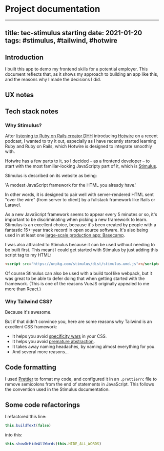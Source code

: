 # Project documentation

---
title: tec-stimulus
starting date: 2021-01-20
tags: #stimulus, #tailwind, #hotwire
---

## Introduction

I built this app to demo my frontend skills for a potential employer. This document reflects that, as it shows my approach to building an app like this, and the reasons why I made the decisions I did.

## UX notes

## Tech stack notes

### Why Stimulus?

After [listening to Ruby on Rails creator DHH](https://fullstackradio.com/151) introducing [Hotwire](https://hotwire.dev/) on a recent podcast, I wanted to try it out, especially as I have recently started learning Ruby and Ruby on Rails, which Hotwire is designed to integrate smoothly with.

Hotwire has a few parts to it, so I decided – as a frontend developer – to start with the most familiar-looking JavaScripty part of it, which is [Stimulus](https://stimulus.hotwire.dev/).

Stimulus is described on its website as being:

'A modest JavaScript framework for the HTML you already have.'

In other words, it is designed to pair well with server-rendered HTML sent "over the wire" (from server to client) by a fullstack framework like Rails or Laravel.

As a new JavaScript framework seems to appear every 5 minutes or so, it's important to be discriminating when picking a new framework to learn. Stimulus is an excellent choice, because it's been created by people with a fantastic 15+-year track record in open source software. It's also being used in at least one [large-scale production app: Basecamp](https://basecamp.com/).

I was also attracted to Stimulus because it can be used without needing to be built first. This meant I could get started with Stimulus by just adding this script tag to my HTML:

```html
<script src="https://unpkg.com/stimulus/dist/stimulus.umd.js"></script>
```

Of course Stimulus can also be used with a build tool like webpack, but it was great to be able to defer doing that when getting started with the framework. (This is one of the reasons VueJS originally appealed to me more than React.)

### Why Tailwind CSS?

Because it's awesome.

But if that didn't convince you, here are some reasons why Tailwind is an excellent CSS framework:

- It helps you avoid [specificity wars](https://csswizardry.com/2014/10/the-specificity-graph/) in your CSS.
- It helps you avoid [premature abstraction](https://tailwindcss.com/docs/extracting-components).
- It takes away naming headaches, by naming almost everything for you.
- And several more reasons...

## Code formatting

I used [Prettier](https://prettier.io/) to format my code, and configured it in an `.prettierrc` file to remove semicolons from the end of statements in JavaScript. This follows the convention used in the Stimulus documentation.

## Some code refactorings

I refactored this line:

```javascript
this.buildText(false)
```

into this:

```javascript
this.showOrHideAllWords(this.HIDE_ALL_WORDS)
```
